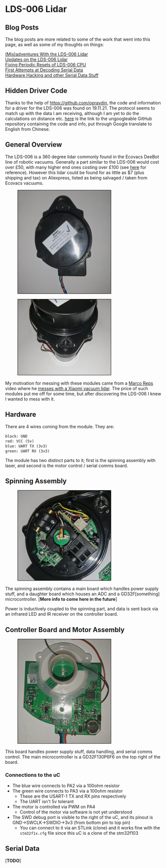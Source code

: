 # LDS-006 Lidar
## Blog Posts
The blog posts are more related to some of the work that went into this page, as well as some of my thoughts on things:  

[(Mis)adventures With the LDS-006 Lidar](../posts/005-LDS-006-Hacking.md)  
[Updates on the LDS-006 Lidar](../posts/007-LDS-006-Is-Smelly.md)  
[Fixing Periodic Resets of LDS-006 CPU](../posts/009-GD32-Reset-Fix.md)  
[First Attempts at Decoding Serial Data](../posts/010-Decoding-Serial-Data.md)  
[Hardware Hacking and other Serial Data Stuff](../posts/011-Attempts-Serial-Stuff.md)  

## Hidden Driver Code
Thanks to the help of https://github.com/opravdin, the code and information for a driver for the LDS-006 was found on 19.11.21. The protocol seems to match up with the data I am receiving, although I am yet to do the calculations on distance etc. [here](https://github-com.translate.goog/Aluminum-z/Laser-Radar-LDS-006-Drive-Test?_x_tr_sl=zh-CN&_x_tr_tl=en&_x_tr_hl=en-GB&_x_tr_pto=nui) is the link to the ungoogleable GitHub repository containing the code and info, put through Google translate to English from Chinese.

## General Overview
The LDS-006 is a 360 degree lidar commonly found in the Ecovacs DeeBot line of robotic vacuums. Generally a part similar to the LDS-006 would cost over £50, with many higher end ones costing over £100 (see [here](https://www.aliexpress.com/wholesale?catId=0&SearchText=lidar) for reference). However this lidar could be found for as little as $7 (plus shipping and tax) on Aliexpress, listed as being salvaged / taken from Ecovacs vacuums.

<figure>
<img loading="lazy" width="300" src="../Images/lds-006/lidar.jpg" alt="" style="border:1px solid black;"/>
<figcaption style="font-style: italic;">
</figcaption>
</figure>

<figure>
<img loading="lazy" width="300" src="../Images/lds-006/lidarMotor.jpg" alt="" style="border:1px solid black;"/>
<figcaption style="font-style: italic;">
</figcaption>
</figure>

My motivation for messing with these modules came from a [Marco Reps](https://www.youtube.com/user/reppesis) video where he [messes with a Xiaomi vacuum lidar](https://www.youtube.com/watch?v=4sQCz75BfrM). The price of such modules put me off for some time, but after discovering the LDS-006 I knew I wanted to mess with it.

## Hardware
There are 4 wires coming from the module. They are:
```
black: GND
red: VCC (5v)
blue: UART TX (3v3)
green: UART RX (3v3)
```
The module has two distinct parts to it; first is the spinning assembly with laser, and second is the motor control / serial comms board.

## Spinning Assembly
<figure>
<img loading="lazy" width="300" src="../Images/lds-006/lidarSpinner.jpg" alt="" style="border:1px solid black;"/>
<figcaption style="font-style: italic;">
</figcaption>
</figure>

The spinning assembly contains a main board which handles power supply stuff, and a daughter board which houses an ADC and a GD32F\[something\] microcontroller. \[**More info to come here in the future**\]

Power is inductively coupled to the spinning part, and data is sent back via an infrared LED and IR receiver on the controller board. 

## Controller Board and Motor Assembly
<figure>
<img loading="lazy" width="300" src="../Images/lds-006/lidarMainBoardZoomed.jpg" alt="" style="border:1px solid black;"/>
<figcaption style="font-style: italic;">
</figcaption>
</figure>

This board handles power supply stuff, data handling, and serial comms control. The main microcontroller is a GD32F130P6F6 on the top right of the board.

### Connections to the uC
- The blue wire connects to PA2 via a 100ohm resistor
- The green wire connects to PA3 via a 100ohm resistor
  - These are the USART-1 TX and RX pins respectively
  - The UART isn't 5v tolerant
- The motor is controlled via PWM on PA4
  - Control of the motor via software is not yet understood
- The SWD debug port is visible to the right of the uC, and its pinout is GND->SWCLK->SWDIO->3v3 (from bottom pin to top pin)
  - You can connect to it via an STLink (clone) and it works fine with the `stm32f1x.cfg` file since this uC is a clone of the stm32f103

## Serial Data
\[**TODO**\]
